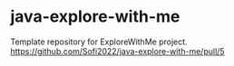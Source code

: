 # java-explore-with-me
Template repository for ExploreWithMe project.
https://github.com/Sofi2022/java-explore-with-me/pull/5
